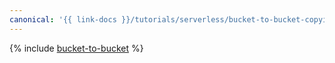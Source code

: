 ```yaml
---
canonical: '{{ link-docs }}/tutorials/serverless/bucket-to-bucket-copying'
---
```


{% include [bucket-to-bucket](../../_tutorials/serverless/bucket-to-bucket-copying.md) %}
